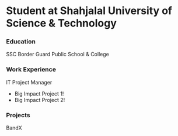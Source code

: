 # Student at Shahjalal University of Science & Technology

### Education
SSC
Border Guard Public School & College
### Work Experience
IT Project Manager
- Big Impact Project 1!
- Big Impact Project 2!

### Projects
BandX
